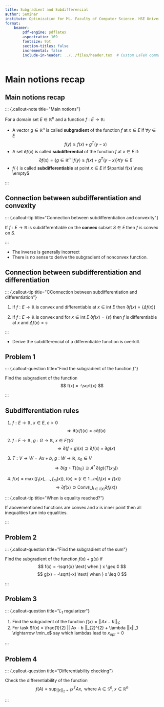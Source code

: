 ```yaml
---
title: Subgradient and Subdifferencial
author: Seminar
institute: Optimization for ML. Faculty of Computer Science. HSE University
format:
    beamer:
        pdf-engine: pdflatex
        aspectratio: 169
        fontsize: 9pt
        section-titles: false
        incremental: false
        include-in-header: ../../files/header.tex  # Custom LaTeX commands and preamble
---
```


# Main notions recap
## Main notions recap

::: {.callout-note title="Main notions"}

For a domain set $E \in \mathbb{R}^n$ and a function $f: E \rightarrow \mathbb{R}$:

* A vector $g \in \mathbb{R}^n$ is called **subgradient** of the function $f$ at $x \in E$ if $\forall y \in E$
$$  f(y) \geq f(x) + g^T(y-x)$$ 
* A set $\partial f(x)$ is called **subdifferential** of the function $f$ at $x\in E$ if:
$$ \partial f(x)  = \{g \in \mathbb{R}^n \,|\, f(y) \geq f(x) + g^T(y-x)\} \forall y \in E$$
* $f(\cdot)$ is called **subdifferentiable** at point $x \in E$ if $\partial f(x) \neq \empty$ 

::: 

## Connection between subdifferentiation and convexity

::: {.callout-tip title="Connection between subdifferentiation and convexity"}

If $f: E \rightarrow \mathbb{R}$ is subdifferentiable on the **convex** subset $S \in E$ then $f$ is convex on $S$.

::: 

* The inverse is generally incorrect
* There is no sense to derive the subgradient of nonconvex function.

## Connection between subdifferentiation and differentiation

::: {.callout-tip title="CConnection between subdifferentiation and differentiation"}

1) If $f: E \rightarrow \mathbb{R}$ is convex and differentiable at $x \in \text{int } E$ then $\partial f(x) = \{ \Delta f(x) \}$

2) If $f: E \rightarrow \mathbb{R}$ is convex and for $x \in \text{int } E$ $\partial f(x) = \{ s \}$ then $f$ is differentiable at $x$ and $\Delta f(x) = s$

::: 

* Derive the subdifferencial of a differentiable function is overkill.

## Problem 1
::: {.callout-question title="Find the subgradient of the function $f$"}

Find the subgradient of the function
$$ f(x) = -\sqrt{x} $$

::: 

## Subdifferentiation rules
1) $f: E \rightarrow \mathbb{R}$, $x \in E$, $c > 0$
 $$\Rightarrow \partial (cf)(x) = c\partial f(x)$$

1) $f: F \rightarrow \mathbb{R}$, $g: G \rightarrow \mathbb{R}$, $x \in F \bigcap G$
$$\Rightarrow \partial (f+g)(x) \supseteq \partial f(x) + \partial g(x)$$
1) $T: V \rightarrow W = Ax + b$, $g: W \rightarrow \mathbb{R}$, $x_0 \in V$ 
$$\Rightarrow \partial (g \circ T)(x_0) \supseteq A^*\,\partial (g)(T(x_0))$$
1) $f(x) = \max(f_1(x), \ldots, f_m(x))$, $I(x) = \{ i \in 1\ldots m| f_i(x) = f(x) \}$ 
$$\Rightarrow  \partial f(x) \supseteq \text{Conv}(\bigcup_{i \in I(x)} \partial f_i(x))$$

::: {.callout-tip title="When is equality reached?"}

If abovementioned functions are convex and $x$ is inner point then all inequalities turn into equalities.

::: 


## Problem 2
::: {.callout-question title="Find the subgradient of the sum"}

Find the subgradient of the function $f(x) + g(x)$ if
$$ f(x) = -\sqrt{x} \text{ when } x \geq 0 $$
$$ g(x) = -\sqrt{-x} \text{ when } x \leq 0 $$

::: 


## Problem 3
::: {.callout-question title="$L_1$ regularizer"}


1) Find the subgradient of the function $f(x) = || Ax - b ||_1$;
1) For task $f(x) = \frac{1}{2} || Ax - b ||_{2}^{2} + \lambda ||x||_1  \rightarrow \min_x$ say which lambdas lead to $x_{opt} = 0$

::: 

## Problem 4
::: {.callout-question title="Differentiability checking"}

Check the differentiability of the function 
$$ f(A) = \sup_{||x||_2=1} x^TAx, \text{ where } A \in \mathbb{S}^n, \, x \in \mathbb{R}^n$$

::: 

